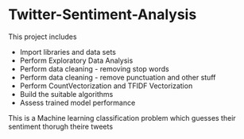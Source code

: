 # Twitter-Sentiment-Analysis
This project includes
* Import libraries and data sets
* Perform Exploratory Data Analysis
* Perform data cleaning - removing stop words
* Perform data cleaning - remove punctuation and other stuff
* Perform CountVectorization and TFIDF Vectorization
* Build the suitable algorithms
* Assess trained model performance

This is a Machine learning classification problem which guesses their sentiment thorugh theire tweets
